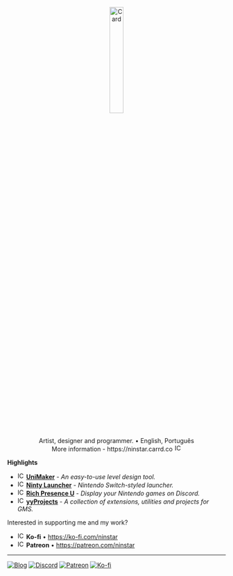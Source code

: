 <p align="center"><img alt="Card" src="https://i.imgur.com/D0k4DCf.png" width="25%"></p>

<p align="center">Artist, designer and programmer. • English, Português
<br>More information - https://ninstar.carrd.co <img alt="ICO" src="https://i.imgur.com/zWSCOPy.png" height="16"></p>

**Highlights**
- <img alt="ICO" src="https://i.imgur.com/TnFhaFd.png" width="16"> **[UniMaker](https://github.com/ninstar/UniMaker)** - *An easy-to-use level design tool.*
- <img alt="ICO" src="https://i.imgur.com/f6WRKFL.png" width="16"> **[Ninty Launcher](https://github.com/ninstar/Ninty-Launcher)** - *Nintendo Switch-styled launcher.*
- <img alt="ICO" src="https://i.imgur.com/fyDN9sd.png" width="16"> **[Rich Presence U](https://github.com/ninstar/Rich-Presence-U)** - *Display your Nintendo games on Discord.*
- <img alt="ICO" src="https://i.imgur.com/yaf2SCM.png" width="16"> **[yyProjects](https://github.com/ninstar/yyProjects)** - *A collection of extensions, utilities and projects for GMS.*

Interested in supporting me and my work?

- <img alt="ICO" src="https://i.imgur.com/372bEWf.png" width="16"> **Ko-fi** • <https://ko-fi.com/ninstar>  
- <img alt="ICO" src="https://i.imgur.com/K7BG4X0.png" width="16"> **Patreon** • <https://patreon.com/ninstar>

---

[![Blog][badge-blog]][link-blog] [![Discord][badge-discord]][link-discord] [![Patreon][badge-patreon]][link-patreon] [![Ko-fi][badge-kofi]][link-kofi]


[link-blog]:https://ninstars.blogspot.com
[link-discord]:https://invite.gg/ninstar
[link-kofi]:https://ko-fi.com/ninstar
[link-patreon]:https://www.patreon.com/ninstar

[badge-blog]:https://img.shields.io/static/v1?label=Blog&logo=blogger&labelColor=00192A&logoColor=white&message=Nin★Blog&color=F97400&style=for-the-badge
[badge-discord]: https://img.shields.io/discord/574569573458771968?color=5865F2&label=Discord&labelColor=00192A&logo=discord&logoColor=white&style=for-the-badge
[badge-kofi]:https://img.shields.io/static/v1?label=Ko-fi&logo=kofi&labelColor=00192A&logoColor=white&message=Buy%20me%20a%20coffee&color=29ABE0&style=for-the-badge
[badge-patreon]: https://img.shields.io/badge/dynamic/json?query=data.attributes.patron_count&suffix=%20patrons&url=https%3A%2F%2Fwww.patreon.com%2Fapi%2Fcampaigns%2F2890526&label=Patreon&labelColor=00192A&logo=patreon&logoColor=white&color=FF424D&style=for-the-badge
